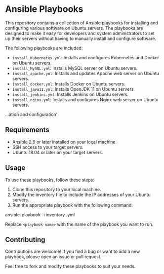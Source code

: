 # Ansible Playbooks

This repository contains a collection of Ansible playbooks for installing and configuring various software on Ubuntu servers. 
The playbooks are designed to make it easy for developers and system administrators to set up their servers without having to manually install and configure software.


The following playbooks are included:


- `install_Kubernetes.yml`: Installs and configures Kubernetes and Docker on Ubuntu servers.
- `install_MySQL.yml`: Installs MySQL server on Ubuntu servers.
- `install_apache.yml`: Installs and updates Apache web server on Ubuntu servers.
- `install_docker.yml`: Installs Docker on Ubuntu servers.
- `install_java11.yml`: Installs OpenJDK 11 on Ubuntu servers.
- `install_jenkins.yml`: Installs Jenkins on Ubuntu servers.
- `install_nginx.yml`: Installs and configures Nginx web server on Ubuntu servers.


…ation and configuration'

## Requirements

- Ansible 2.9 or later installed on your local machine.
- SSH access to your target servers.
- Ubuntu 18.04 or later on your target servers.

## Usage

To use these playbooks, follow these steps:

1. Clone this repository to your local machine.
2. Modify the inventory file to include the IP addresses of your Ubuntu servers.
3. Run the appropriate playbook with the following command: 

ansible-playbook -i inventory <playbook-name>.yml

Replace `<playbook-name>` with the name of the playbook you want to run.
  

## Contributing

Contributions are welcome! If you find a bug or want to add a new playbook, please open an issue or pull request.

Feel free to fork and modify these playbooks to suit your needs.


